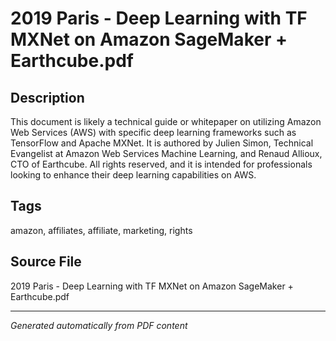 # 2019 Paris - Deep Learning with TF MXNet on Amazon SageMaker + Earthcube.pdf

## Description
This document is likely a technical guide or whitepaper on utilizing Amazon Web Services (AWS) with specific deep learning frameworks such as TensorFlow and Apache MXNet. It is authored by Julien Simon, Technical Evangelist at Amazon Web Services Machine Learning, and Renaud Allioux, CTO of Earthcube. All rights reserved, and it is intended for professionals looking to enhance their deep learning capabilities on AWS.
## Tags
amazon, affiliates, affiliate, marketing, rights

## Source File
2019 Paris - Deep Learning with TF MXNet on Amazon SageMaker + Earthcube.pdf

---
*Generated automatically from PDF content*
